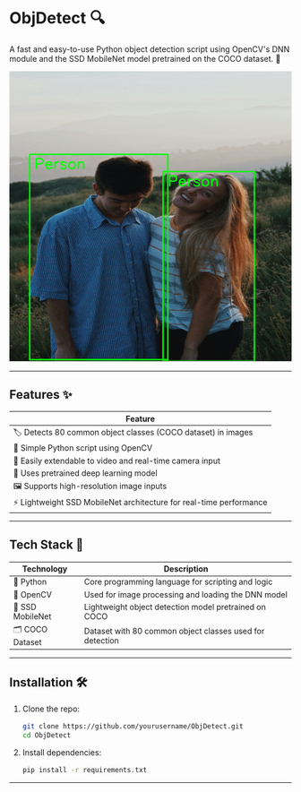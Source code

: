 # ObjDetect 🔍

A fast and easy-to-use Python object detection script using OpenCV's DNN module and the SSD MobileNet model pretrained on the COCO dataset. 🤖

![ObjDetect Demo](https://github.com/KrishBharadwaj5678/ObjDetect/raw/main/ObjDetectDemo.png)  

---

## Features ✨

| Feature                                                                 |
|-------------------------------------------------------------------------|
| 🏷️ Detects 80 common object classes (COCO dataset) in images           |
| 🐍 Simple Python script using OpenCV                                    |
| 🎥 Easily extendable to video and real-time camera input                |
| 🧠 Uses pretrained deep learning model                                  |
| 🖼️ Supports high-resolution image inputs                               |
| ⚡ Lightweight SSD MobileNet architecture for real-time performance     |

---

## Tech Stack 🧰

| Technology       | Description                                                  |
|------------------|--------------------------------------------------------------|
| 🐍 Python        | Core programming language for scripting and logic            |
| 🧠 OpenCV        | Used for image processing and loading the DNN model          |
| 🤖 SSD MobileNet | Lightweight object detection model pretrained on COCO        |
| 🗂️ COCO Dataset  | Dataset with 80 common object classes used for detection     |

---

## Installation 🛠️

1. Clone the repo:

   ```bash
   git clone https://github.com/yourusername/ObjDetect.git
   cd ObjDetect
   ```

2. Install dependencies:

   ```bash
   pip install -r requirements.txt
   ```

---
